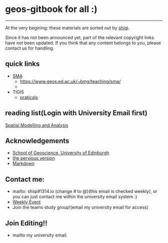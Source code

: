 geos-gitbook for all :)
====
---

At the very begining: these materials are sorted out by [shiqi](mailto:shiqi@1314.io). 

Since it has not been announced yet, part of the relevant copyright links have not been updated. If you think that any content belongs to you, please contact us for handling.

## quick links
- [SMA](https://www.geos.ed.ac.uk/~gisteac/sma/)
  - https://www.geos.ed.ac.uk/~bmg/teaching/sma/
  - 
- TIGIS
  - [praticals](https://www.geos.ed.ac.uk/~gisteac/tigis/practicals/)

## reading list(Login with University Email first)
[Spatial Modelling and Analysis](https://eu01.alma.exlibrisgroup.com/leganto/public/44UOE_INST/lists/37584719160002466?auth=SAML)

## Acknowledgements
- [School of Geoscience, University of Edinburgh](https://www.ed.ac.uk/geosciences/)
- [the pervious version](https://giseo.1314.io/)
- [Markdown](https://markdown.com.cn/)

## Contact me:
- mailto: shiqi#1314.io (change # to @)(this email is checked weekly), or you can just contact me within the university email system :)
- [Weekly Event](https://www.ed.ac.uk/geosciences/events/staff-students/edinburgh-earth-observatory-seminars)
- Join the teams study group!(email my university email for access)
## Join Editing!!
- mailto my university email.